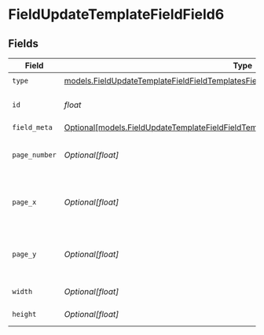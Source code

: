 # FieldUpdateTemplateFieldField6


## Fields

| Field                                                                                                                                                                            | Type                                                                                                                                                                             | Required                                                                                                                                                                         | Description                                                                                                                                                                      |
| -------------------------------------------------------------------------------------------------------------------------------------------------------------------------------- | -------------------------------------------------------------------------------------------------------------------------------------------------------------------------------- | -------------------------------------------------------------------------------------------------------------------------------------------------------------------------------- | -------------------------------------------------------------------------------------------------------------------------------------------------------------------------------- |
| `type`                                                                                                                                                                           | [models.FieldUpdateTemplateFieldFieldTemplatesFieldsRequestRequestBody6Type](../models/fieldupdatetemplatefieldfieldtemplatesfieldsrequestrequestbody6type.md)                   | :heavy_check_mark:                                                                                                                                                               | N/A                                                                                                                                                                              |
| `id`                                                                                                                                                                             | *float*                                                                                                                                                                          | :heavy_check_mark:                                                                                                                                                               | The ID of the field to update.                                                                                                                                                   |
| `field_meta`                                                                                                                                                                     | [Optional[models.FieldUpdateTemplateFieldFieldTemplatesFieldsRequestRequestBodyFieldMeta]](../models/fieldupdatetemplatefieldfieldtemplatesfieldsrequestrequestbodyfieldmeta.md) | :heavy_minus_sign:                                                                                                                                                               | N/A                                                                                                                                                                              |
| `page_number`                                                                                                                                                                    | *Optional[float]*                                                                                                                                                                | :heavy_minus_sign:                                                                                                                                                               | The page number the field will be on.                                                                                                                                            |
| `page_x`                                                                                                                                                                         | *Optional[float]*                                                                                                                                                                | :heavy_minus_sign:                                                                                                                                                               | The X coordinate of where the field will be placed.                                                                                                                              |
| `page_y`                                                                                                                                                                         | *Optional[float]*                                                                                                                                                                | :heavy_minus_sign:                                                                                                                                                               | The Y coordinate of where the field will be placed.                                                                                                                              |
| `width`                                                                                                                                                                          | *Optional[float]*                                                                                                                                                                | :heavy_minus_sign:                                                                                                                                                               | The width of the field.                                                                                                                                                          |
| `height`                                                                                                                                                                         | *Optional[float]*                                                                                                                                                                | :heavy_minus_sign:                                                                                                                                                               | The height of the field.                                                                                                                                                         |